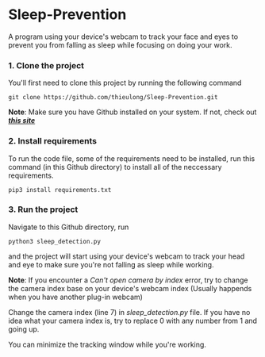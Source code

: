 # Sleep-Prevention
A program using your device's webcam to track your face and eyes to prevent you from falling as sleep while focusing on doing your work.
### 1. Clone the project
You'll first need to clone this project by running the following command  

`git clone https://github.com/thieulong/Sleep-Prevention.git`  

**Note**: Make sure you have Github installed on your system. If not, check out [***this site***](https://gist.github.com/derhuerst/1b15ff4652a867391f03)  

### 2. Install requirements
To run the code file, some of the requirements need to be installed, run this command (in this Github directory) to install all of the neccessary requirements.  
  
`pip3 install requirements.txt`
  
### 3. Run the project
Navigate to this Github directory, run  

`python3 sleep_detection.py`  

and the project will start using your device's webcam to track your head and eye to make sure you're not falling as sleep while working.
  
**Note**: If you encounter a *Can't open camera by index* error, try to change the camera index base on your device's webcam index (Usually happends when you have another plug-in webcam)
  
Change the camera index (line 7) in *sleep_detection.py* file. If you have no idea what your camera index is, try to replace 0 with any number from 1 and going up.
  
You can minimize the tracking window while you're working.